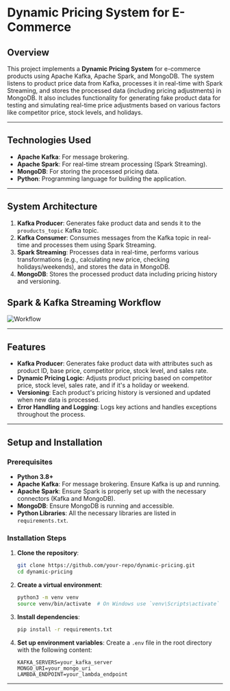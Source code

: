 
# **Dynamic Pricing System for E-Commerce**

## **Overview**

This project implements a **Dynamic Pricing System** for e-commerce products using Apache Kafka, Apache Spark, and MongoDB. The system listens to product price data from Kafka, processes it in real-time with Spark Streaming, and stores the processed data (including pricing adjustments) in MongoDB. It also includes functionality for generating fake product data for testing and simulating real-time price adjustments based on various factors like competitor price, stock levels, and holidays.

---

## **Technologies Used**

- **Apache Kafka**: For message brokering.
- **Apache Spark**: For real-time stream processing (Spark Streaming).
- **MongoDB**: For storing the processed pricing data.
- **Python**: Programming language for building the application.

---

## **System Architecture**

1. **Kafka Producer**: Generates fake product data and sends it to the `prouducts_topic` Kafka topic.
2. **Kafka Consumer**: Consumes messages from the Kafka topic in real-time and processes them using Spark Streaming.
3. **Spark Streaming**: Processes data in real-time, performs various transformations (e.g., calculating new price, checking holidays/weekends), and stores the data in MongoDB.
4. **MongoDB**: Stores the processed product data including pricing history and versioning.



## Spark & Kafka Streaming Workflow 

![Workflow](https://raw.githubusercontent.com/uthami-rasu/Spark-Stream-Processing/refs/heads/main/utils/Workflow%20Diagram.png)

---

## **Features**

- **Kafka Producer**: Generates fake product data with attributes such as product ID, base price, competitor price, stock level, and sales rate.
- **Dynamic Pricing Logic**: Adjusts product pricing based on competitor price, stock level, sales rate, and if it's a holiday or weekend.
- **Versioning**: Each product's pricing history is versioned and updated when new data is processed.
- **Error Handling and Logging**: Logs key actions and handles exceptions throughout the process.

---

## **Setup and Installation**

### Prerequisites

- **Python 3.8+**
- **Apache Kafka**: For message brokering. Ensure Kafka is up and running.
- **Apache Spark**: Ensure Spark is properly set up with the necessary connectors (Kafka and MongoDB).
- **MongoDB**: Ensure MongoDB is running and accessible.
- **Python Libraries**: All the necessary libraries are listed in `requirements.txt`.

### Installation Steps

1. **Clone the repository**:
   ```bash
   git clone https://github.com/your-repo/dynamic-pricing.git
   cd dynamic-pricing
   ```

2. **Create a virtual environment**:
   ```bash
   python3 -m venv venv
   source venv/bin/activate  # On Windows use `venv\Scripts\activate`
   ```

3. **Install dependencies**:
   ```bash
   pip install -r requirements.txt
   ```

4. **Set up environment variables**:
   Create a `.env` file in the root directory with the following content:
   ```dotenv
   KAFKA_SERVERS=your_kafka_server
   MONGO_URI=your_mongo_uri
   LAMBDA_ENDPOINT=your_lambda_endpoint
   ```
---



